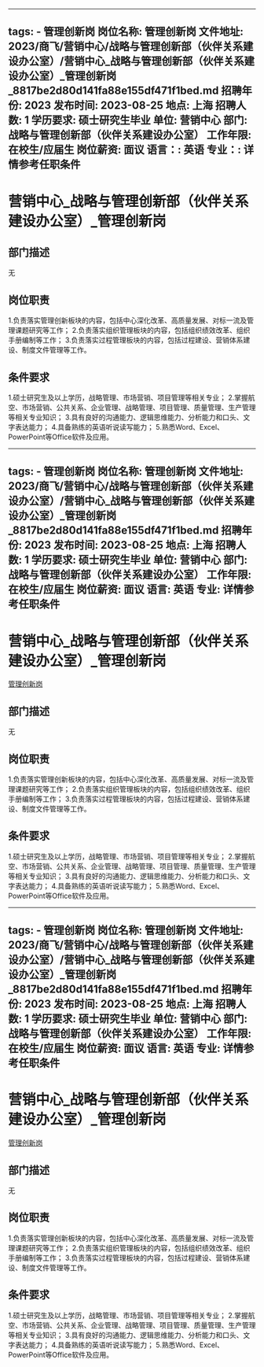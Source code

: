 
---
tags:
    - 管理创新岗
岗位名称: 管理创新岗
文件地址: 2023/商飞/营销中心/战略与管理创新部（伙伴关系建设办公室）/营销中心_战略与管理创新部（伙伴关系建设办公室）_管理创新岗_8817be2d80d141fa88e155df471f1bed.md
招聘年份: 2023
发布时间: 2023-08-25
地点: 上海
招聘人数: 1
学历要求: 硕士研究生毕业
单位: 营销中心
部门: 战略与管理创新部（伙伴关系建设办公室）
工作年限: 在校生/应届生
岗位薪资: 面议
语言：: 英语
专业：: 详情参考任职条件
---

# 营销中心_战略与管理创新部（伙伴关系建设办公室）_管理创新岗

## 部门描述

无

## 岗位职责

1.负责落实管理创新板块的内容，包括中心深化改革、高质量发展、对标一流及管理课题研究等工作；
 2.负责落实组织管理板块的内容，包括组织绩效改革、组织手册编制等工作；
 3.负责落实过程管理板块的内容，包括过程建设、营销体系建设、制度文件管理等工作。

 ## 条件要求

1.硕士研究生及以上学历，战略管理、市场营销、项目管理等相关专业；
 2.掌握航空、市场营销、公共关系、企业管理、战略管理、项目管理、质量管理、生产管理等相关专业知识；
 3.具有良好的沟通能力、逻辑思维能力、分析能力和口头、文字表达能力；
 4.具备熟练的英语听说读写能力；
 5.熟悉Word、Excel、PowerPoint等Office软件及应用。

---
tags:
    - 管理创新岗
岗位名称: 管理创新岗
文件地址: 2023/商飞/营销中心/战略与管理创新部（伙伴关系建设办公室）/营销中心_战略与管理创新部（伙伴关系建设办公室）_管理创新岗_8817be2d80d141fa88e155df471f1bed.md
招聘年份: 2023
发布时间: 2023-08-25
地点: 上海
招聘人数: 1
学历要求: 硕士研究生毕业
单位: 营销中心
部门: 战略与管理创新部（伙伴关系建设办公室）
工作年限: 在校生/应届生
岗位薪资: 面议
语言: 英语
专业: 详情参考任职条件
---

# 营销中心_战略与管理创新部（伙伴关系建设办公室）_管理创新岗

[管理创新岗](http://zhaopin.comac.cc/zp/ct/out/position/positionDetail?planid=8817be2d80d141fa88e155df471f1bed)

## 部门描述

无

## 岗位职责

1.负责落实管理创新板块的内容，包括中心深化改革、高质量发展、对标一流及管理课题研究等工作；
 2.负责落实组织管理板块的内容，包括组织绩效改革、组织手册编制等工作；
 3.负责落实过程管理板块的内容，包括过程建设、营销体系建设、制度文件管理等工作。

 ## 条件要求

1.硕士研究生及以上学历，战略管理、市场营销、项目管理等相关专业；
 2.掌握航空、市场营销、公共关系、企业管理、战略管理、项目管理、质量管理、生产管理等相关专业知识；
 3.具有良好的沟通能力、逻辑思维能力、分析能力和口头、文字表达能力；
 4.具备熟练的英语听说读写能力；
 5.熟悉Word、Excel、PowerPoint等Office软件及应用。

---
tags:
    - 管理创新岗
岗位名称: 管理创新岗
文件地址: 2023/商飞/营销中心/战略与管理创新部（伙伴关系建设办公室）/营销中心_战略与管理创新部（伙伴关系建设办公室）_管理创新岗_8817be2d80d141fa88e155df471f1bed.md
招聘年份: 2023
发布时间: 2023-08-25
地点: 上海
招聘人数: 1
学历要求: 硕士研究生毕业
单位: 营销中心
部门: 战略与管理创新部（伙伴关系建设办公室）
工作年限: 在校生/应届生
岗位薪资: 面议
语言: 英语
专业: 详情参考任职条件
---

# 营销中心_战略与管理创新部（伙伴关系建设办公室）_管理创新岗

[管理创新岗](http://zhaopin.comac.cc/zp/ct/out/position/positionDetail?planid=8817be2d80d141fa88e155df471f1bed)


## 部门描述

无

## 岗位职责

1.负责落实管理创新板块的内容，包括中心深化改革、高质量发展、对标一流及管理课题研究等工作；
 2.负责落实组织管理板块的内容，包括组织绩效改革、组织手册编制等工作；
 3.负责落实过程管理板块的内容，包括过程建设、营销体系建设、制度文件管理等工作。

 ## 条件要求

1.硕士研究生及以上学历，战略管理、市场营销、项目管理等相关专业；
 2.掌握航空、市场营销、公共关系、企业管理、战略管理、项目管理、质量管理、生产管理等相关专业知识；
 3.具有良好的沟通能力、逻辑思维能力、分析能力和口头、文字表达能力；
 4.具备熟练的英语听说读写能力；
 5.熟悉Word、Excel、PowerPoint等Office软件及应用。
